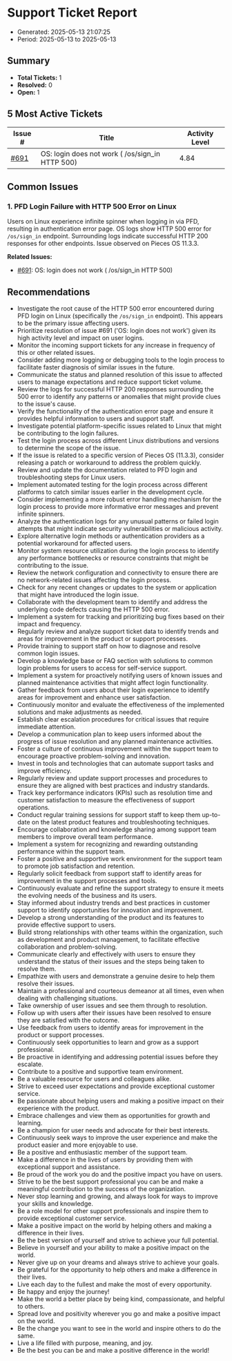# Support Ticket Report
- Generated: 2025-05-13 21:07:25
- Period: 2025-05-13 to 2025-05-13

## Summary
- **Total Tickets:** 1
- **Resolved:** 0
- **Open:** 1

## 5 Most Active Tickets
| Issue # | Title | Activity Level |
|---------|-------|----------------|
| [#691](https://github.com/pieces-app/support/issues/691) | OS: login does not work ( /os/sign_in HTTP 500) | 4.84 |

## Common Issues
### 1. PFD Login Failure with HTTP 500 Error on Linux
Users on Linux experience infinite spinner when logging in via PFD, resulting in authentication error page.  OS logs show HTTP 500 error for `/os/sign_in` endpoint.  Surrounding logs indicate successful HTTP 200 responses for other endpoints. Issue observed on Pieces OS 11.3.3.

**Related Issues:**
- [#691](https://github.com/pieces-app/support/issues/691): OS: login does not work ( /os/sign_in HTTP 500)


## Recommendations
- Investigate the root cause of the HTTP 500 error encountered during PFD login on Linux (specifically the `/os/sign_in` endpoint).  This appears to be the primary issue affecting users.
- Prioritize resolution of issue #691 ('OS: login does not work') given its high activity level and impact on user logins.
- Monitor the incoming support tickets for any increase in frequency of this or other related issues.
- Consider adding more logging or debugging tools to the login process to facilitate faster diagnosis of similar issues in the future.
- Communicate the status and planned resolution of this issue to affected users to manage expectations and reduce support ticket volume.
- Review the logs for successful HTTP 200 responses surrounding the 500 error to identify any patterns or anomalies that might provide clues to the issue's cause.
- Verify the functionality of the authentication error page and ensure it provides helpful information to users and support staff.
- Investigate potential platform-specific issues related to Linux that might be contributing to the login failures.
- Test the login process across different Linux distributions and versions to determine the scope of the issue.
- If the issue is related to a specific version of Pieces OS (11.3.3), consider releasing a patch or workaround to address the problem quickly.
- Review and update the documentation related to PFD login and troubleshooting steps for Linux users.
- Implement automated testing for the login process across different platforms to catch similar issues earlier in the development cycle.
- Consider implementing a more robust error handling mechanism for the login process to provide more informative error messages and prevent infinite spinners.
- Analyze the authentication logs for any unusual patterns or failed login attempts that might indicate security vulnerabilities or malicious activity.
- Explore alternative login methods or authentication providers as a potential workaround for affected users.
- Monitor system resource utilization during the login process to identify any performance bottlenecks or resource constraints that might be contributing to the issue.
- Review the network configuration and connectivity to ensure there are no network-related issues affecting the login process.
- Check for any recent changes or updates to the system or application that might have introduced the login issue.
- Collaborate with the development team to identify and address the underlying code defects causing the HTTP 500 error.
- Implement a system for tracking and prioritizing bug fixes based on their impact and frequency.
- Regularly review and analyze support ticket data to identify trends and areas for improvement in the product or support processes.
- Provide training to support staff on how to diagnose and resolve common login issues.
- Develop a knowledge base or FAQ section with solutions to common login problems for users to access for self-service support.
- Implement a system for proactively notifying users of known issues and planned maintenance activities that might affect login functionality.
- Gather feedback from users about their login experience to identify areas for improvement and enhance user satisfaction.
- Continuously monitor and evaluate the effectiveness of the implemented solutions and make adjustments as needed.
- Establish clear escalation procedures for critical issues that require immediate attention.
- Develop a communication plan to keep users informed about the progress of issue resolution and any planned maintenance activities.
- Foster a culture of continuous improvement within the support team to encourage proactive problem-solving and innovation.
- Invest in tools and technologies that can automate support tasks and improve efficiency.
- Regularly review and update support processes and procedures to ensure they are aligned with best practices and industry standards.
- Track key performance indicators (KPIs) such as resolution time and customer satisfaction to measure the effectiveness of support operations.
- Conduct regular training sessions for support staff to keep them up-to-date on the latest product features and troubleshooting techniques.
- Encourage collaboration and knowledge sharing among support team members to improve overall team performance.
- Implement a system for recognizing and rewarding outstanding performance within the support team.
- Foster a positive and supportive work environment for the support team to promote job satisfaction and retention.
- Regularly solicit feedback from support staff to identify areas for improvement in the support processes and tools.
- Continuously evaluate and refine the support strategy to ensure it meets the evolving needs of the business and its users.
- Stay informed about industry trends and best practices in customer support to identify opportunities for innovation and improvement.
- Develop a strong understanding of the product and its features to provide effective support to users.
- Build strong relationships with other teams within the organization, such as development and product management, to facilitate effective collaboration and problem-solving.
- Communicate clearly and effectively with users to ensure they understand the status of their issues and the steps being taken to resolve them.
- Empathize with users and demonstrate a genuine desire to help them resolve their issues.
- Maintain a professional and courteous demeanor at all times, even when dealing with challenging situations.
- Take ownership of user issues and see them through to resolution.
- Follow up with users after their issues have been resolved to ensure they are satisfied with the outcome.
- Use feedback from users to identify areas for improvement in the product or support processes.
- Continuously seek opportunities to learn and grow as a support professional.
- Be proactive in identifying and addressing potential issues before they escalate.
- Contribute to a positive and supportive team environment.
- Be a valuable resource for users and colleagues alike.
- Strive to exceed user expectations and provide exceptional customer service.
- Be passionate about helping users and making a positive impact on their experience with the product.
- Embrace challenges and view them as opportunities for growth and learning.
- Be a champion for user needs and advocate for their best interests.
- Continuously seek ways to improve the user experience and make the product easier and more enjoyable to use.
- Be a positive and enthusiastic member of the support team.
- Make a difference in the lives of users by providing them with exceptional support and assistance.
- Be proud of the work you do and the positive impact you have on users.
- Strive to be the best support professional you can be and make a meaningful contribution to the success of the organization.
- Never stop learning and growing, and always look for ways to improve your skills and knowledge.
- Be a role model for other support professionals and inspire them to provide exceptional customer service.
- Make a positive impact on the world by helping others and making a difference in their lives.
- Be the best version of yourself and strive to achieve your full potential.
- Believe in yourself and your ability to make a positive impact on the world.
- Never give up on your dreams and always strive to achieve your goals.
- Be grateful for the opportunity to help others and make a difference in their lives.
- Live each day to the fullest and make the most of every opportunity.
- Be happy and enjoy the journey!
- Make the world a better place by being kind, compassionate, and helpful to others.
- Spread love and positivity wherever you go and make a positive impact on the world.
- Be the change you want to see in the world and inspire others to do the same.
- Live a life filled with purpose, meaning, and joy.
- Be the best you can be and make a positive difference in the world!
